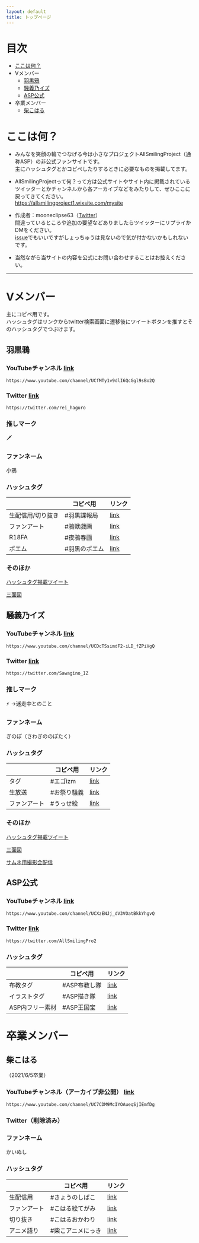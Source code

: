 ```yaml
---
layout: default
title: トップページ
---
```


# 目次
* [ここは何？](#ここは何？)
* Vメンバー
  * [羽黒鴉](#羽黒鴉)
  * [騒義乃イズ](#騒義乃イズ)
  * [ASP公式](#asp公式)
* 卒業メンバー
  * [柴こはる](#柴こはる)



# ここは何？

- みんなを笑顔の輪でつなげる今は小さなプロジェクトAllSmilingProject（通称ASP）の非公式ファンサイトです。  
  主にハッシュタグとかコピペしたりするときに必要なものを掲載してます。

- AllSmilingProjectって何？って方は公式サイトやサイト内に掲載されているツイッターとかチャンネルから各アーカイブなどをみたりして、ぜひここに戻ってきてください。  
<https://allsmilingproject1.wixsite.com/mysite>

- 作成者：mooneclipse63（[Twitter](https://twitter.com/mooneclipse63)）  
間違っているところや追加の要望などありましたらツイッターにリプライかDMをください。   
[issue](https://github.com/mooneclipse/AspUnofficialSite/issues)でもいいですがしょっちゅうは見ないので気が付かないかもしれないです。

- 当然ながら当サイトの内容を公式にお問い合わせすることはお控えください。

---

# Vメンバー

主にコピペ用です。  
ハッシュタグはリンクからtwitter検索画面に遷移後にツイートボタンを推すとそのハッシュタグでつぶけます。

## 羽黒鴉

### YouTubeチャンネル  [link](https://www.youtube.com/channel/UCfMTy1v9dlI6QcGgl9sBo2Q)
`https://www.youtube.com/channel/UCfMTy1v9dlI6QcGgl9sBo2Q`

### Twitter  [link](https://twitter.com/rei_haguro)  
`https://twitter.com/rei_haguro`

### 推しマーク

🗡

### ファンネーム

小鴉

### ハッシュタグ
  
||コピペ用|リンク|
|:--|--|--|
|生配信用/切り抜き|#羽黒諜報局|[link](https://twitter.com/hashtag/%E7%BE%BD%E9%BB%92%E8%AB%9C%E5%A0%B1%E5%B1%80)|
|ファンアート|#鴉獣戯画|[link](https://twitter.com/hashtag/%E9%B4%89%E7%8D%A3%E6%88%AF%E7%94%BB)|
|R18FA|#夜鴉春画|[link](https://twitter.com/hashtag/%E5%A4%9C%E9%B4%89%E6%98%A5%E7%94%BB)|
|ポエム|#羽黒のポエム|[link](https://twitter.com/hashtag/%E7%BE%BD%E9%BB%92%E3%81%AE%E3%83%9D%E3%82%A8%E3%83%A0)|

### そのほか

[ハッシュタグ掲載ツイート](https://twitter.com/rei_haguro/status/1350808220059648003)

[三面図](https://twitter.com/rei_haguro/status/1379379767703711746)

## 騒義乃イズ

### YouTubeチャンネル  [link](https://www.youtube.com/channel/UCDcTSsimdF2-iLD_fZPiVgQ)
`https://www.youtube.com/channel/UCDcTSsimdF2-iLD_fZPiVgQ`

### Twitter  [link](https://twitter.com/Sawagino_IZ)  
`https://twitter.com/Sawagino_IZ`

### 推しマーク

⚡
→迷走中とのこと

### ファンネーム

ぎのぽ（さわぎののぽたく）

### ハッシュタグ
  
||コピペ用|リンク|
|:--|--|--|
|タグ|#エゴizm|[link](https://twitter.com/hashtag/%E3%82%A8%E3%82%B4izm)|
|生放送|#お祭り騒義|[link](https://twitter.com/hashtag/%E3%81%8A%E7%A5%AD%E3%82%8A%E9%A8%92%E7%BE%A9)|
|ファンアート|#うっせ絵|[link](https://twitter.com/hashtag/%E3%81%86%E3%81%A3%E3%81%9B%E7%B5%B5)|

### そのほか

[ハッシュタグ掲載ツイート](https://twitter.com/Sawagino_IZ/status/1360217868432859136)

[三面図](https://twitter.com/Sawagino_IZ/status/1379311700604678144)

[サムネ用撮影会配信](https://youtu.be/EQOjPauQo7k)

## ASP公式

### YouTubeチャンネル  [link](https://www.youtube.com/channel/UCXzENJj_dV3VOatBkkYhgvQ)

`https://www.youtube.com/channel/UCXzENJj_dV3VOatBkkYhgvQ`

### Twitter  [link](https://twitter.com/AllSmilingPro2)  

`https://twitter.com/AllSmilingPro2`

### ハッシュタグ
  
||コピペ用|リンク|
|:--|--|--|
|布教タグ|#ASP布教し隊|[link](https://twitter.com/hashtag/ASP%E5%B8%83%E6%95%99%E3%81%97%E9%9A%8A)|
|イラストタグ|#ASP描き隊|[link](https://twitter.com/hashtag/ASP%E6%8F%8F%E3%81%8D%E9%9A%8A)|
|ASP内フリー素材|#ASP王国宝|[link](https://twitter.com/hashtag/ASP%E7%8E%8B%E5%9B%BD%E5%AE%9D)|

# 卒業メンバー

## 柴こはる
（2021/6/5卒業）

### YouTubeチャンネル（アーカイブ非公開）  [link](https://www.youtube.com/channel/UC7CDM9McIYOAueqSjIEmfDg)
`https://www.youtube.com/channel/UC7CDM9McIYOAueqSjIEmfDg`

### Twitter（削除済み）

### ファンネーム

かいぬし

### ハッシュタグ
  
||コピペ用|リンク|
|:--|--|--|
|生配信用|#きょうのしばこ|[link](https://twitter.com/hashtag/%E3%81%8D%E3%82%87%E3%81%86%E3%81%AE%E3%81%97%E3%81%B0%E3%81%93)|
|ファンアート|#こはる絵てがみ|[link](https://twitter.com/hashtag/%E3%81%93%E3%81%AF%E3%82%8B%E7%B5%B5%E3%81%A6%E3%81%8C%E3%81%BF)|
|切り抜き|#こはるおかわり|[link]( https://twitter.com/hashtag/%E3%81%93%E3%81%AF%E3%82%8B%E3%81%8A%E3%81%8B%E3%82%8F%E3%82%8A)|
|アニメ語り|#柴こアニメにっき|[link](https://twitter.com/hashtag/%E6%9F%B4%E3%81%93%E3%82%A2%E3%83%8B%E3%83%A1%E3%81%AB%E3%81%A3%E3%81%8D)|
